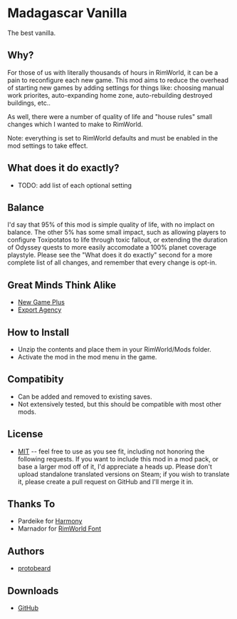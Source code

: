 # Madagascar Vanilla

The best vanilla.

## Why?

For those of us with literally thousands of hours in RimWorld, it can be a pain to reconfigure each new game. This mod aims to reduce the overhead of starting new games by adding settings for things like: choosing manual work priorites, auto-expanding home zone, auto-rebuilding destroyed buildings, etc..

As well, there were a number of quality of life and "house rules" small changes which I wanted to make to RimWorld.

Note: everything is set to RimWorld defaults and must be enabled in the mod settings to take effect.

## What does it do exactly?

* TODO: add list of each optional setting

## Balance

I'd say that 95% of this mod is simple quality of life, with no implact on balance. The other 5% has some small impact, such as allowing players to configure Toxipotatos to life through toxic fallout, or extending the duration of Odyssey quests to more easily accomodate a 100% planet coverage playstyle. Please see the "What does it do exactly" second for a more complete list of all changes, and remember that every change is opt-in.

## Great Minds Think Alike

* [New Game Plus][new_game_plus]
* [Export Agency][export_agency]

## How to Install

* Unzip the contents and place them in your RimWorld/Mods folder.
* Activate the mod in the mod menu in the game.

## Compatibity

* Can be added and removed to existing saves.
* Not extensively tested, but this should be compatible with most other mods.

## License

* [MIT][license] -- feel free to use as you see fit, including not honoring the following requests. If you want to include this mod in a mod pack, or base a larger mod off of it, I'd appreciate a heads up. Please don't upload standalone translated versions on Steam; if you wish to translate it, please create a pull request on GitHub and I'll merge it in.

## Thanks To

* Pardeike for [Harmony][harmonylib]
* Marnador for [RimWorld Font][font]

## Authors

* [protobeard][protobeard]


## Downloads

* [GitHub][github]

[license]: https://github.com/protobeard/madagascar_vanilla/blob/master/LICENSE
[harmonylib]: https://github.com/pardeike/Harmony
[font]: https://ludeon.com/forums/index.php?topic=11022.0

[steam]: http://steamcommunity.com/sharedfiles/filedetails/?id={mod_steam_id}
[github]: https://github.com/protobeard/madagascar_vanilla/releases

[protobeard]: https://github.com/protobeard
[patreon]: https://www.patreon.com/protobeard

[new_game_plus]: https://steamcommunity.com/sharedfiles/filedetails/?id=2909126210
[export_agency]: https://steamcommunity.com/sharedfiles/filedetails/?id=1467209473

